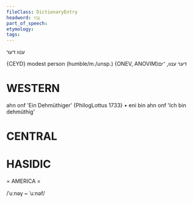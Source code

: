```yaml
---
fileClass: DictionaryEntry
headword: ענוו
part_of_speech: 
etymology: 
tags: 
---
```

ענוו
דער

{CEYD}
modest person (humble/m./unsp.) {ONEV, ANOVIM}דער ענוו, ־ים

WESTERN
========

ahn onf 'Ein Dehmüthiger' {PhilogLottus 1733}
	•	eni bin ahn onf 'Ich bin dehmüthig'

CENTRAL
========

HASIDIC
=======
= AMERICA = 

/ˈuːnəv̥ ~ ˈuːnəf/